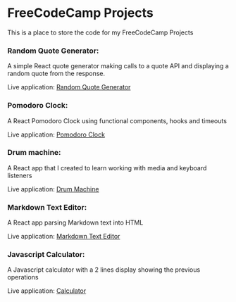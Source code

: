 # FreeCodeCamp Projects

This is a place to store the code for my FreeCodeCamp Projects

### Random Quote Generator:

A simple React quote generator making calls to a quote API and displaying a random quote from the response.

Live application: [Random Quote Generator](https://quote-genie.netlify.app)

### Pomodoro Clock:

A React Pomodoro Clock using functional components, hooks and timeouts

Live application: [Pomodoro Clock](https://pomodoroclock-fcc.netlify.app/)

### Drum machine:

A React app that I created to learn working with media and keyboard listeners

Live application: [Drum Machine](https://drummachine-fcc.netlify.app/)

### Markdown Text Editor:

A React app parsing Markdown text into HTML

Live application: [Markdown Text Editor](https://markdown-prevwr.netlify.app/)

### Javascript Calculator:

A Javascript calculator with a 2 lines display showing the previous operations

Live application: [Calculator](https://calculator-js-fcc.netlify.app)

